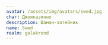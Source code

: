 ```yaml
---
avatar: /assets/img/avatars/swed.jpg
char: Джоиказинно
description: Шаман-затейник
name: Swed
realm: galakrond
---
```

